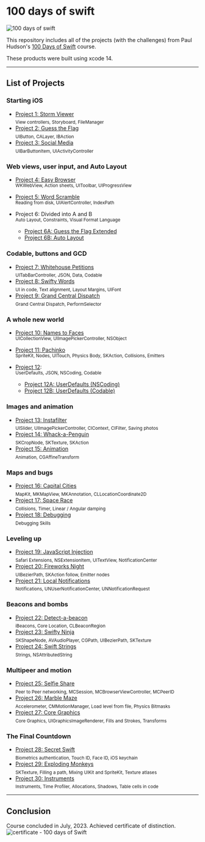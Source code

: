 # 100 days of swift

![100 days of swift](https://github.com/juliobraganca/100-days-of-swift/assets/127988357/1dd9cbdd-70ad-426d-9828-2db751692bdd)

This repository includes all of the projects (with the challenges) from Paul Hudson's [100 Days of Swift](https://www.hackingwithswift.com/100) course.

These products were built using xcode 14.
___

## List of Projects
### Starting iOS
- [Project 1: Storm Viewer](https://github.com/juliobraganca/100-days-of-swift/tree/main/Projects/Project%2001)
<br><sub>View controllers, Storyboard, FileManager<sub/>
- [Project 2: Guess the Flag](https://github.com/juliobraganca/100-days-of-swift/tree/main/Projects/Project%2002)
<br><sub>UIButton, CALayer, IBAction<sub/>
- [Project 3: Social Media](https://github.com/juliobraganca/100-days-of-swift/tree/main/Projects/Project%2003)
<br><sub>UIBarButtonItem, UIActivityController<sub/>

### Web views, user input, and Auto Layout
- [Project 4: Easy Browser](https://github.com/juliobraganca/100-days-of-swift/tree/main/Projects/Project%2004)
<br><sub>WKWebView, Action sheets, UIToolbar, UIProgressView<sub/>
- [Project 5: Word Scramble](https://github.com/juliobraganca/100-days-of-swift/tree/main/Projects/Project%2005)
<br><sub>Reading from disk, UIAlertController, IndexPath<sub/>
- Project 6: Divided into A and B
<br><sub>Auto Layout, Constraints, Visual Format Language	<sub/>

  - [Project 6A: Guess the Flag Extended](https://github.com/juliobraganca/100-days-of-swift/tree/main/Projects/Project%2006a)
  - [Project 6B: Auto Layout](https://github.com/juliobraganca/100-days-of-swift/tree/main/Projects/Project%2006b)
 
### Codable, buttons and GCD
- [Project 7: Whitehouse Petitions](https://github.com/juliobraganca/100-days-of-swift/tree/main/Projects/Project%2007)
<br><sub>UITabBarController, JSON, Data, Codable<sub/>
- [Project 8: Swifty Words](https://github.com/juliobraganca/100-days-of-swift/tree/main/Projects/Project%2008)
<br><sub>UI in code, Text alignment, Layout Margins, UIFont	<sub/>
- [Project 9: Grand Central Dispatch](https://github.com/juliobraganca/100-days-of-swift/tree/main/Projects/Project%2009)
<br><sub>Grand Central Dispatch, PerformSelector<sub/>

### A whole new world
- [Project 10: Names to Faces](https://github.com/juliobraganca/100-days-of-swift/tree/main/Projects/Project%2010)
<br><sub>UICollectionView, UIImagePickerController, NSObject<sub/>
- [Project 11: Pachinko](https://github.com/juliobraganca/100-days-of-swift/tree/main/Projects/Project%2011)
<br><sub>SpriteKit, Nodes, UITouch, Physics Body, SKAction, Collisions, Emitters<sub/>
- [Project 12](https://github.com/juliobraganca/100-days-of-swift/tree/main/Projects/Project%2012):
<br><sub>UserDefaults, JSON, NSCoding, Codable<sub/>

  - [Project 12A: UserDefaults (NSCoding)](https://github.com/juliobraganca/100-days-of-swift/tree/main/Projects/Project%2012a)
  - [Project 12B: UserDefaults (Codable)](https://github.com/juliobraganca/100-days-of-swift/tree/main/Projects/Project%2012b)

### Images and animation
- [Project 13: Instafilter](https://github.com/juliobraganca/100-days-of-swift/tree/main/Projects/Project%2013)
<br><sub>UISlider, UIImagePickerController, CIContext, CIFilter, Saving photos<sub/>
- [Project 14: Whack-a-Penguin](https://github.com/juliobraganca/100-days-of-swift/tree/main/Projects/Project%2014)
<br><sub>SKCropNode, SKTexture, SKAction<sub/>
- [Project 15: Animation](https://github.com/juliobraganca/100-days-of-swift/tree/main/Projects/Project%2015)
<br><sub>Animation, CGAffineTransform<sub/>

### Maps and bugs
- [Project 16: Capital Cities](https://github.com/juliobraganca/100-days-of-swift/tree/main/Projects/Project%2016)
<br><sub>MapKit, MKMapView, MKAnnotation, CLLocationCoordinate2D<sub/>
- [Project 17: Space Race](https://github.com/juliobraganca/100-days-of-swift/tree/main/Projects/Project%2017)
<br><sub>Collisions, Timer, Linear / Angular damping<sub/>
- [Project 18: Debugging](https://github.com/juliobraganca/100-days-of-swift/tree/main/Projects/Project%2018)
<br><sub>Debugging Skills<sub/>

### Leveling up
- [Project 19: JavaScript Injection](https://github.com/juliobraganca/100-days-of-swift/tree/main/Projects/Project%2019)
<br><sub>Safari Extensions, NSExtensionItem, UITextView, NotificationCenter<sub/>
- [Project 20: Fireworks Night](https://github.com/juliobraganca/100-days-of-swift/tree/main/Projects/Project%2020)
<br><sub>UIBezierPath, SKAction follow, Emitter nodes<sub/>
- [Project 21: Local Notifications](https://github.com/juliobraganca/100-days-of-swift/tree/main/Projects/Project%2021)
<br><sub>Notifications, UNUserNotificationCenter, UNNotificationRequest<sub/>
  
### Beacons and bombs
- [Project 22: Detect-a-beacon](https://github.com/juliobraganca/100-days-of-swift/tree/main/Projects/Project%2022)
<br><sub>iBeacons, Core Location, CLBeaconRegion<sub/>
- [Project 23: Swifty Ninja](https://github.com/juliobraganca/100-days-of-swift/tree/main/Projects/Project%2023)
<br><sub>SKShapeNode, AVAudioPlayer, CGPath, UIBezierPath, SKTexture<sub/>
- [Project 24: Swift Strings](https://github.com/juliobraganca/100-days-of-swift/tree/main/Projects/Project%2024.playground)
<br><sub>Strings, NSAttributedString<sub/>

### Multipeer and motion
- [Project 25: Selfie Share](https://github.com/juliobraganca/100-days-of-swift/tree/main/Projects/Project%2025)
<br><sub>Peer to Peer networking, MCSession, MCBrowserViewController, MCPeerID<sub/>
- [Project 26: Marble Maze](https://github.com/juliobraganca/100-days-of-swift/tree/main/Projects/Project%2026)
<br><sub>Accelerometer, CMMotionManager, Load level from file, Physics Bitmasks<sub/>
- [Project 27: Core Graphics](https://github.com/juliobraganca/100-days-of-swift/tree/main/Projects/Project%2027)
<br><sub>Core Graphics, UIGraphicsImageRenderer, Fills and Strokes, Transforms<sub/>

### The Final Countdown
- [Project 28: Secret Swift](https://github.com/juliobraganca/100-days-of-swift/tree/main/Projects/Project%2028)
<br><sub>Biometrics authentication, Touch ID, Face ID, iOS keychain<sub/>
- [Project 29: Exploding Monkeys](https://github.com/juliobraganca/100-days-of-swift/tree/main/Projects/Project%2029)
<br><sub>SKTexture, Filling a path, Mixing UIKit and SpriteKit, Texture atlases<sub/>
- [Project 30: Instruments](https://github.com/juliobraganca/100-days-of-swift/tree/main/Projects/project%2030)
<br><sub>Instruments, Time Profiler, Allocations, Shadows, Table cells in code<sub/>
___

## Conclusion
Course concluded in July, 2023. Achieved certificate of distinction.
![certificate - 100 days of Swift](https://github.com/juliobraganca/100-days-of-swift/assets/127988357/c995b875-ff11-41e1-a200-f93d88c836bf)
